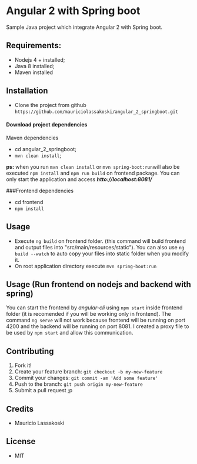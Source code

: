 # Angular 2 with Spring boot

Sample Java project which integrate Angular 2 with Spring boot.


## Requirements:

 * Nodejs 4 + installed;
 * Java 8 installed;
 * Maven installed


## Installation

  * Clone the project from github
  `https://github.com/mauriciolassakoski/angular_2_springboot.git`

#### Download project dependencies

Maven dependencies
  * cd angular_2_springboot;
  * `mvn clean install`;

**ps:** when you run `mvn clean install` or `mvn spring-boot:run`will also be executed `npm install` and `npm run build`  on frontend package. You can only start the application and access ***htto://localhost:8081/***


###Frontend dependencies

  * cd frontend
  * `npm install`


## Usage

* Execute `ng build` on frontend folder. (this command will build frontend and output files into "src/main/resources/static"). You can also use `ng build --watch` to auto copy your files into static folder when you modify it.
* On root application directory execute `mvn spring-boot:run`


## Usage (Run frontend on nodejs and backend with spring)

You can start the frontend by *angular-cli* using `npm start` inside frontend folder (it is recomended if you will be working only in frontend).
The command `ng serve` will not work because frontend will be running on port 4200 and the backend will be running on port 8081.  I created a proxy file to be used by `npm start` and allow this communication.


## Contributing

1. Fork it!
2. Create your feature branch: `git checkout -b my-new-feature`
3. Commit your changes: `git commit -am 'Add some feature'`
4. Push to the branch: `git push origin my-new-feature`
5. Submit a pull request ;p


## Credits

* Mauricio Lassakoski


## License

* MIT
